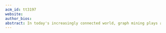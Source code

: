 ```yaml
---
acm_id: tt3197
website:
author_bios:
abstract: In today's increasingly connected world, graph mining plays a pivotal role in many real-world application domains, including social network analysis, recommendations, marketing and financial security. Tremendous efforts have been made to develop a wide range of computational models. However, recent studies have revealed that many widely-applied graph mining models could suffer from potential discrimination. Fairness on graph mining aims to develop strategies in order to mitigate bias introduced/amplified during the mining process. The unique challenges of enforcing fairness on graph mining include (1) theoretical challenge on non-IID nature of graph data, which may invalidate the basic assumption behind many existing studies in fair machine learning, and (2) algorithmic challenge on the dilemma of balancing model accuracy and fairness. This tutorial aims to (1) present a comprehensive review of state-of-the-art techniques in fairness on graph mining and (2) identify the open challenges and future trends. In particular, we start with reviewing the background, problem definitions, unique challenges and related problems; then we will focus on an in-depth overview of (1) recent techniques in enforcing group fairness, individual fairness and other fairness notions in the context of graph mining, and (2) future directions in studying algorithmic fairness on graphs. We believe this tutorial could be attractive to researchers and practitioners in areas including data mining, artificial intelligence, social science and beneficial to a plethora of real-world application domains.
---
```


